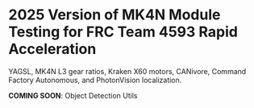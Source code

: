 # 2025 Version of MK4N Module Testing for FRC Team 4593 Rapid Acceleration
YAGSL, MK4N L3 gear ratios, Kraken X60 motors, CANivore, Command Factory Autonomous, and PhotonVision localization.

**COMING SOON**: Object Detection Utils
